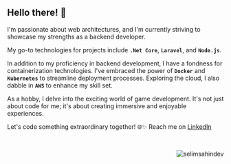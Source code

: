<!--<a href="https://leetcode.com/selimsahin/">
  <img align="right" src="https://leetcard.jacoblin.cool/selimsahin?theme=nord&font=Ubuntu&ext=heatmap&border=0&radius=4&hide=ranking&animation=false" alt="LeetCode Stats" /> 
</a>-->

Hello there! 👋
---

I'm passionate about web architectures, and I'm currently striving to showcase my strengths as a backend developer.

My go-to technologies for projects include **`.Net Core`**, **`Laravel`**, and **`Node.js`**.

In addition to my proficiency in backend development, I have a fondness for containerization technologies. I've embraced the power of **`Docker`** and **`Kubernetes`** to streamline deployment processes. Exploring the cloud, I also dabble in **`AWS`** to enhance my skill set.

As a hobby, I delve into the exciting world of game development. It's not just about code for me; it's about creating immersive and enjoyable experiences.

Let's code something extraordinary together! 🌐✨
Reach me on [LinkedIn](https://www.linkedin.com/in/selim-sahin/)

<br />

<p><img align="right" src="https://komarev.com/ghpvc/?username=selimsahindev&label=Profile%20views&color=0e75b6&style=flat" alt="selimsahindev" /></p>
